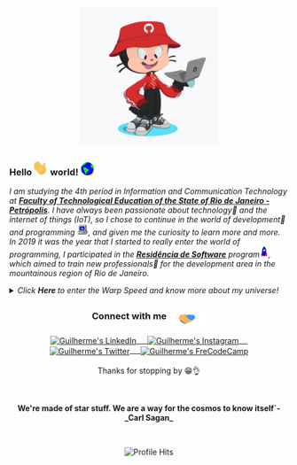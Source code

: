 <!-- ### Hi there 👋
**GuilhermeAdias/GuilhermeAdias** is a ✨ _special_ ✨ repository because its `README.md` (this file) appears on your GitHub profile. -->

<p align="center"><img src="https://github.com/GuilhermeAdias/GuilhermeAdias/blob/master/Assets/img/octocat-main.png" width="250px" style="text-align:center"></p>

### Hello<img src="https://github.com/GuilhermeAdias/GuilhermeAdias/blob/master/Assets/Hi.gif" width="29px">  world!&nbsp;<img src="https://github.com/GuilhermeAdias/GuilhermeAdias/blob/master/Assets/Earth.gif" width="24px"> 
<em>I am studying the 4th period in Information and Communication Technology at <a href="http://www.faeterj-petropolis.edu.br/site/"><b>Faculty of Technological Education of the State of Rio de Janeiro - Petrópolis</b></a>. I have always been passionate about technology💜 and the internet of things (IoT), so I chose to continue in the world of development💚 and programming <img src="https://github.com/GuilhermeAdias/GuilhermeAdias/blob/master/Assets/PC.gif" height="20px"/>, and given me the curiosity to learn more and more. In 2019 it was the year that I started to really enter the world of programming, I participated in the <a href="http://serratec.org/residencia-de-software/"><b>Residência de Software</b></a> program<img src="https://github.com/GuilhermeAdias/GuilhermeAdias/blob/master/Assets/Rocket.gif" height="20px"/>, which aimed to train new professionals🧠 for the development area in the mountainous region of Rio de Janeiro.</em>
 <br/>
 
<details>
  <summary><i> Click <b> Here </b> to enter the Warp Speed and know more about my universe! </i></summary> 
	  
## Ask me about :computer: 

<img align="right" src="https://github.com/GuilhermeAdias/GuilhermeAdias/blob/master/Assets/img/code-hard-very-very.gif"/>

- **Back-End Programming**
  - C# ❤️
  - ASP Net Core 💜
  - C++ 💙
  - Some Java 💛
<br/>

- **Web Development**
    - HTML, CSS and Javascript :dart:
    - NodeJS  :white_check_mark:
    - React.Js with Redux :electron:
    - React.Native with Expo :electron:
    - Angular :a:
    - Bootstrap :purple_heart:
<br/>

- **Documentation**

<code><a href="https://angular.io/" target="_blank"><img height="50" src="https://www.vectorlogo.zone/logos/angular/angular-ar21.svg"></a></code>
<code><a href="https://reactjs.org/" target="_blank"><img height="50" src="https://www.vectorlogo.zone/logos/reactjs/reactjs-ar21.svg"></a></code>
<code><a href="https://nodejs.org/en/" target="_blank"><img height="50" src="https://www.vectorlogo.zone/logos/nodejs/nodejs-horizontal.svg"></a></code>
<code><a href="https://docs.microsoft.com/pt-br/dotnet/csharp/" target="_blank"><img height="50" src="https://www.vectorlogo.zone/logos/dotnet/dotnet-vertical.svg"></a></code>

<br/>
<br/>

## 💡 I’m currently learning ...

- **Azure Funtions**
- **React.js and React Native**
- **Scrum Fundamentals**

<br/>
<br/>

<p align="center">
<img align="center" src="https://github-readme-stats.vercel.app/api?username=GuilhermeAdias&show_icons=true&theme=tokyonight" alt="Pramod's Github Stats">
</p> 

</details>
 

<div align="center">
<h3 align="center">Connect with me<img align="center" src="https://github.com/GuilhermeAdias/GuilhermeAdias/blob/master/Assets/Handshake.gif" height="33px" /></h3> 
</div>

<p align="center">
 <a href="https://www.linkedin.com/in/guilherme-abranches-dias-148215121/" target="blank">
  <img align="center" alt="Guilherme's LinkedIn" width="30px" src="https://www.vectorlogo.zone/logos/linkedin/linkedin-icon.svg" /> &nbsp; &nbsp;
 </a>

 <a href="https://www.instagram.com/guiabranchesd6/" target="blank">
  <img align="center" alt="Guilherme's Instagram" width="30px" src="https://www.vectorlogo.zone/logos/instagram/instagram-icon.svg" /> &nbsp; &nbsp;
 </a>

 <a href="https://twitter.com/gui_phillips" target="blank">
  <img align="center" alt="Guilherme's Twitter" width="30px" src="https://www.vectorlogo.zone/logos/twitter/twitter-official.svg" /> &nbsp; &nbsp;
 </a>

 <a href="https://www.freecodecamp.org/guiabranches" target="blank">
  <img align="center" alt="Guilherme's FreCodeCamp" width="30px" src="https://raw.githubusercontent.com/gist/Deftwun/e3756a8b518cbb354425/raw/6584db8babd6cbc4ecb35ed36f0d184a506b979e/free-code-camp-logo.svg" />
 </a> 

  <br/>
  <br/>
  Thanks for stopping by 😁👌<br/>
</p>

<br/>

<p align="center">	
	<strong>We're made of star stuff. We are a way for the cosmos to know itself`- _Carl Sagan_</strong>
</p>

<br/>

<p align="center"><img alt="Profile Hits" src="https://hits.seeyoufarm.com/api/count/incr/badge.svg?url=https%3A%2F%2Fgithub.com%2FGuilhermeAdias%2Fhit-counter" /></p>
